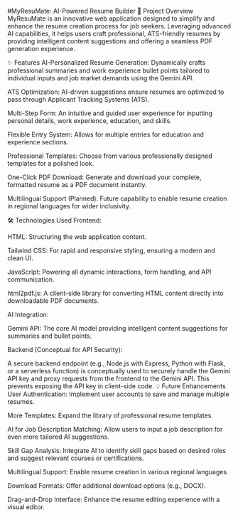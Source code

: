 #MyResuMate: AI-Powered Resume Builder
🚀 Project Overview
MyResuMate is an innovative web application designed to simplify and enhance the resume creation process for job seekers. Leveraging advanced AI capabilities, it helps users craft professional, ATS-friendly resumes by providing intelligent content suggestions and offering a seamless PDF generation experience.

✨ Features
AI-Personalized Resume Generation: Dynamically crafts professional summaries and work experience bullet points tailored to individual inputs and job market demands using the Gemini API.

ATS Optimization: AI-driven suggestions ensure resumes are optimized to pass through Applicant Tracking Systems (ATS).

Multi-Step Form: An intuitive and guided user experience for inputting personal details, work experience, education, and skills.

Flexible Entry System: Allows for multiple entries for education and experience sections.

Professional Templates: Choose from various professionally designed templates for a polished look.

One-Click PDF Download: Generate and download your complete, formatted resume as a PDF document instantly.

Multilingual Support (Planned): Future capability to enable resume creation in regional languages for wider inclusivity.

🛠️ Technologies Used
Frontend:

HTML: Structuring the web application content.

Tailwind CSS: For rapid and responsive styling, ensuring a modern and clean UI.

JavaScript: Powering all dynamic interactions, form handling, and API communication.

html2pdf.js: A client-side library for converting HTML content directly into downloadable PDF documents.

AI Integration:

Gemini API: The core AI model providing intelligent content suggestions for summaries and bullet points.

Backend (Conceptual for API Security):

A secure backend endpoint (e.g., Node.js with Express, Python with Flask, or a serverless function) is conceptually used to securely handle the Gemini API key and proxy requests from the frontend to the Gemini API. This prevents exposing the API key in client-side code.
💡 Future Enhancements
User Authentication: Implement user accounts to save and manage multiple resumes.

More Templates: Expand the library of professional resume templates.

AI for Job Description Matching: Allow users to input a job description for even more tailored AI suggestions.

Skill Gap Analysis: Integrate AI to identify skill gaps based on desired roles and suggest relevant courses or certifications.

Multilingual Support: Enable resume creation in various regional languages.

Download Formats: Offer additional download options (e.g., DOCX).

Drag-and-Drop Interface: Enhance the resume editing experience with a visual editor.

